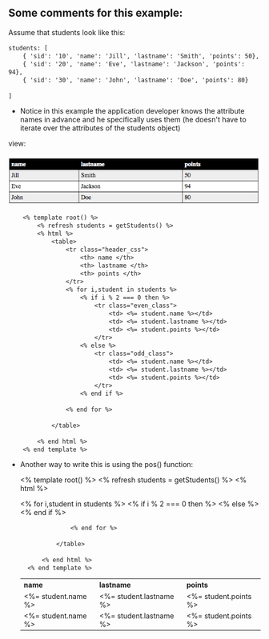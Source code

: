 ## Some comments for this example:

Assume that students look like this:

	students: [
		{ 'sid': '10', 'name': 'Jill', 'lastname': 'Smith', 'points': 50},
	    { 'sid': '20', 'name': 'Eve', 'lastname': 'Jackson', 'points': 94},
	    { 'sid': '30', 'name': 'John', 'lastname': 'Doe', 'points': 80}

	]
	
	
* Notice in this example the application developer knows the attribute names in advance and he specifically uses them (he doesn't have to iterate over the attributes of the students object)


view:

![html table](images/html2.png)

 

		<% template root() %>
			<% refresh students = getStudents() %>
			<% html %>
				<table>	
					<tr class="header_css">
						<th> name </th>
						<th> lastname </th>
						<th> points </th>
					</tr>
					<% for i,student in students %>
						<% if i % 2 === 0 then %>
							<tr class="even_class">
								<td> <%= student.name %></td>
								<td> <%= student.lastname %></td>
								<td> <%= student.points %></td>
							</tr>
						<% else %>
							<tr class="odd_class">
								<td> <%= student.name %></td>
								<td> <%= student.lastname %></td>
								<td> <%= student.points %></td>
							</tr>
						<% end if %>
						
					<% end for %>
			
				</table>			
				
			<% end html %>
		<% end template %>

* Another way to write this is using the pos() function:


	<% template root() %>
			<% refresh students = getStudents() %>
			<% html %>
				<table>	
					<tr class="header_css">
						<th> name </th>
						<th> lastname </th>
						<th> points </th>
					</tr>
					<% for i,student in students %>
						<% if i % 2 === 0 then %>
							<tr class="even_class">
								<td> <%= student.name %></td>
								<td> <%= student.lastname %></td>
								<td> <%= student.points %></td>
							</tr>
						<% else %>
							<tr class="odd_class">
								<td> <%= student.name %></td>
								<td> <%= student.lastname %></td>
								<td> <%= student.points %></td>
							</tr>
						<% end if %>
						
					<% end for %>
			
				</table>			
				
			<% end html %>
		<% end template %>


